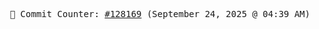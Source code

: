 <p align="center">
    <samp>
        📮 Commit Counter: <a href="https://github.com/Javascript-void0/Javascript-void0/commits/main">#128169</a> (September 24, 2025 @ 04:39 AM)
    </samp>
</p>